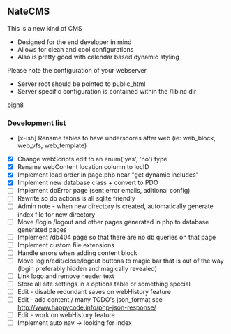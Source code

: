 ## NateCMS

This is a new kind of CMS

* Designed for the end developer in mind
* Allows for clean and cool configurations
* Also is pretty good with calendar based dynamic styling

Please note the configuration of your webserver

* Server root should be pointed to public_html
* Server specific configuration is contained within the /libinc dir

[bign8](http://nathanjwoods.com)

### Development list
- [x-ish] Rename tables to have underscores after web (ie: web_block, web_vfs, web_template)
- [x] Change webScripts edit to an enum('yes', 'no') type
- [x] Rename webContent location column to locID
- [x] Implement load order in page.php near "get dynamic includes"
- [x] Implement new database class + convert to PDO
- [ ] Implement dbError page (sent error emails, aditional config)
- [ ] Rewrite so db actions is all sqlite friendly
- [ ] Admin note - when new directory is created, automatically generate index file for new directory
- [ ] Move /login /logout and other pages generated in php to database generated pages
- [ ] Implement /db404 page so that there are no db queries on that page
- [ ] Implement custom file extensions
- [ ] Handle errors when adding content block
- [ ] Move login/edit/close/logout buttons to magic bar that is out of the way (login preferably hidden and magically revealed)
- [ ] Link logo and remove header text
- [ ] Store all site settings in a options table or something special
- [ ] Edit - disable redundant saves on webHistory feature
- [ ] Edit - add content / many TODO's json_format see http://www.happycode.info/php-json-response/
- [ ] Edit - work on webHistory feature
- [ ] Implement auto nav -> looking for index